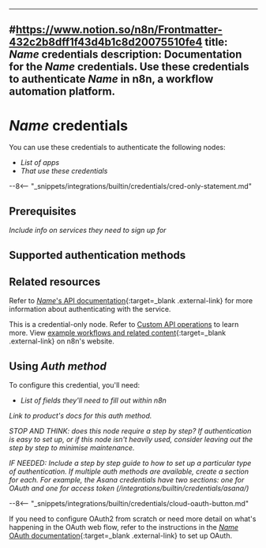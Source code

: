 <!--
# How to use this template

1. Make a new branch. If working on an internal ticket, include it at the start of the name. For example, DOC-123-feature-summary.
2. Create a new file, or find the file you want to edit, in integrations/builtin/credentials/. If creating a new file, the name should be the integration name.
3. Copy the template into the file (don't copy this comment).
4. Placeholder text is in _italic_ or between <>. Make sure to replace it! 
5. Before publishing, delete any comments.

Use the style guide: https://github.com/n8n-io/n8n-docs/wiki
You can find more info on working with the docs project in the README: https://github.com/n8n-io/n8n-docs/blob/main/README.md

-->

<!--
Set the meta title and meta description in the frontmatter
-->

---
#https://www.notion.so/n8n/Frontmatter-432c2b8dff1f43d4b1c8d20075510fe4
title: _Name_ credentials
description: Documentation for the _Name_ credentials. Use these credentials to authenticate _Name_ in n8n, a workflow automation platform.
---

<!-- 
The title should be the name of the integration.
Match the brand name exactly. For example, GitHub NOT Github
-->
# _Name_ credentials

You can use these credentials to authenticate the following nodes:

* _List of apps_
* _That use these credentials_

<!--if this is a credential-only node, use this snippet instead-->
--8<-- "_snippets/integrations/builtin/credentials/cred-only-statement.md"

## Prerequisites

_Include info on services they need to sign up for_

## Supported authentication methods

## Related resources

<!-- add a link to the service's documentation. This should usually go direct to the API credential docs. Amend the link text if necessary. -->
Refer to [_Name_'s API documentation](){:target=_blank .external-link} for more information about authenticating with the service.


<!-- If this is a credential-only node, add a link to the node page on n8n's website. For example: https://n8n.io/integrations/356-gmail/ -->
This is a credential-only node. Refer to [Custom API operations](/integrations/custom-operations/) to learn more. View [example workflows and related content](https://n8n.io/integrations/_Name_/){:target=_blank .external-link} on n8n's website.


## Using _Auth method_

To configure this credential, you'll need:

- _List of fields they'll need to fill out within n8n_
	
_Link to product's docs for this auth method._
	
_STOP AND THINK: does this node require a step by step? If authentication is easy to set up, or if this node isn't heavily used, consider leaving out the step by step to minimise maintenance._

_IF NEEDED: Include a step by step guide to how to set up a particular type of authentication. If multiple auth methods are available, create a section for each. For example, the Asana credentials have two sections: one for OAuth and one for access token (/integrations/builtin/credentials/asana/)_

<!-- IF OAUTH FOR CLOUD-HOSTED DOESN'T REQUIRE ANY SETUP, use the section below. Otherwise omit -->
--8<-- "_snippets/integrations/builtin/credentials/cloud-oauth-button.md"

If you need to configure OAuth2 from scratch or need more detail on what's happening in the OAuth web flow, refer to the instructions in the [_Name_ OAuth documentation](){:target=_blank .external-link} to set up OAuth.

<!-- 
Add any other sections here. 
You should include: quirks, pain points, complex topics that trip people up
-->
